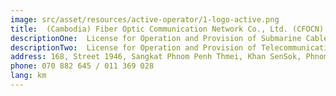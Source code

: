 ```yaml
---
image: src/asset/resources/active-operator/1-logo-active.png
title:  (Cambodia) Fiber Optic Communication Network Co., Ltd. (CFOCN) 
descriptionOne:  License for Operation and Provision of Submarine Cable
descriptionTwo:  License for Operation and Provision of Telecommunications Cable Network
address: 168, Street 1946, Sangkat Phnom Penh Thmei, Khan SenSok, Phnom Penh
phone: 070 882 645 / 011 369 028
lang: km
---
```

